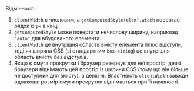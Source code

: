 Відмінності:

1. `clientWidth` є числовим, а `getComputedStyle(elem).width` повертає рядок із `px` в кінці.
2. `getComputedStyle` може повертати нечислову ширину, наприклад `"auto"` для вбудованого елемента.
3. `clientWidth` це внутрішня область вмісту елемента плюс відступи, тоді як ширина CSS (зі стандартним `box-sizing`) це внутрішня область вмісту *без відступів*.
4. Якщо є смуга прокрутки і браузер резервує для неї простір, деякі браузери віднімають цей простір із ширини CSS (тому що він більше не доступний для вмісту), а деякі ні. Властивість `clientWidth` завжди однакова: розмір смуги прокрутки віднімається при її наявності.
